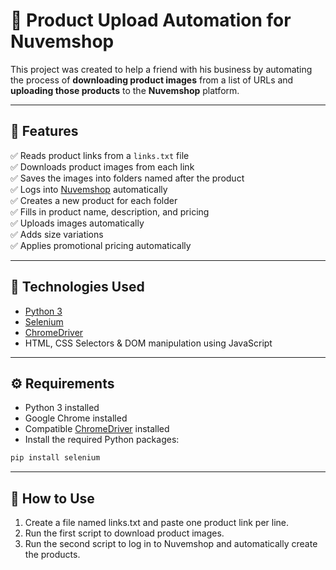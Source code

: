 # 🛒 Product Upload Automation for Nuvemshop

This project was created to help a friend with his business by automating the process of **downloading product images** from a list of URLs and **uploading those products** to the **Nuvemshop** platform.

---

## 📌 Features

✅ Reads product links from a `links.txt` file  
✅ Downloads product images from each link  
✅ Saves the images into folders named after the product  
✅ Logs into [Nuvemshop](https://www.nuvemshop.com.br) automatically  
✅ Creates a new product for each folder  
✅ Fills in product name, description, and pricing  
✅ Uploads images automatically  
✅ Adds size variations  
✅ Applies promotional pricing automatically

---

## 🧰 Technologies Used

- [Python 3](https://www.python.org/)  
- [Selenium](https://www.selenium.dev/)  
- [ChromeDriver](https://sites.google.com/a/chromium.org/chromedriver/)  
- HTML, CSS Selectors & DOM manipulation using JavaScript

---

## ⚙️ Requirements

- Python 3 installed  
- Google Chrome installed  
- Compatible [ChromeDriver](https://chromedriver.chromium.org/downloads) installed  
- Install the required Python packages:

```bash
pip install selenium
```

---

## 📝 How to Use

1. Create a file named links.txt and paste one product link per line.
2. Run the first script to download product images.
3. Run the second script to log in to Nuvemshop and automatically create the products.

